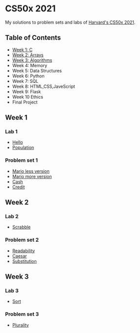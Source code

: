 # CS50x 2021

My solutions to problem sets and labs of [Harvard's CS50x 2021](https://cs50.harvard.edu/x/2021/).

## Table of Contents

- [Week 1: C](#week-1)
- [Week 2: Arrays](#week-2)
- [Week 3: Algorithms](#week-3)
- Week 4: Memory
- Week 5: Data Structures
- Week 6: Python
- Week 7: SQL
- Week 8: HTML,CSS,JaveScript
- Week 9: Flask
- Week 10 Ethics
- Final Project


## Week 1

### Lab 1

* [Hello](pset1/hello/hello.c)
* [Population](pset1/population/population.c)

### Problem set 1

* [Mario less version](pset1/mario/less/mario.c)
* [Mario more version](pset1/mario/more/mario.c)
* [Cash](pset1/cash/cash.c)
* [Credit](pset1/credit/credit.c)


## Week 2

### Lab 2

* [Scrabble](pset2/scrabble/scrabble.c)

### Problem set 2

* [Readability](pset2/readability/readability.c)
* [Caesar](pset2/caesar/caesar.c)
* [Substitution](pset2/substitution/substitution.c)

## Week 3

### Lab 3

* [Sort](pset3/sort/answers.txt)

### Problem set 3

* [Plurality](pset3/plurality/plurality.c)

